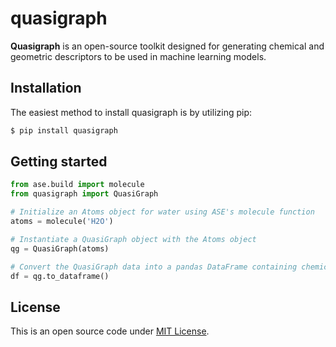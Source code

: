 # quasigraph

**Quasigraph** is an open-source toolkit designed for generating chemical and geometric descriptors to be used in machine learning models.

## Installation

The easiest method to install quasigraph is by utilizing pip:
```bash
$ pip install quasigraph
```

## Getting started

```python
from ase.build import molecule
from quasigraph import QuasiGraph

# Initialize an Atoms object for water using ASE's molecule function
atoms = molecule('H2O')

# Instantiate a QuasiGraph object with the Atoms object
qg = QuasiGraph(atoms)

# Convert the QuasiGraph data into a pandas DataFrame containing chemical and coordination number details
df = qg.to_dataframe()

```

## License

This is an open source code under [MIT License](LICENSE.txt).

